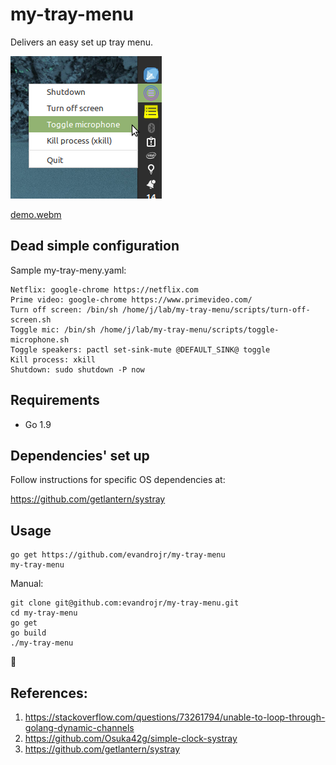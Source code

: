 # my-tray-menu

Delivers an easy set up tray menu.

![alt text](media/screen1.png "my-tray-menu")

[demo.webm](https://user-images.githubusercontent.com/939608/183258199-f92279f0-3a65-4c05-910b-db7bea126766.webm)

## Dead simple configuration

Sample my-tray-meny.yaml:

```
Netflix: google-chrome https://netflix.com
Prime video: google-chrome https://www.primevideo.com/
Turn off screen: /bin/sh /home/j/lab/my-tray-menu/scripts/turn-off-screen.sh
Toggle mic: /bin/sh /home/j/lab/my-tray-menu/scripts/toggle-microphone.sh
Toggle speakers: pactl set-sink-mute @DEFAULT_SINK@ toggle
Kill process: xkill
Shutdown: sudo shutdown -P now
```

## Requirements

- Go 1.9

## Dependencies' set up

Follow instructions for specific OS dependencies at:

https://github.com/getlantern/systray

## Usage

```
go get https://github.com/evandrojr/my-tray-menu
my-tray-menu
```

Manual:

```
git clone git@github.com:evandrojr/my-tray-menu.git
cd my-tray-menu
go get
go build
./my-tray-menu
```

🍻

## References:

1. https://stackoverflow.com/questions/73261794/unable-to-loop-through-golang-dynamic-channels
1. https://github.com/Osuka42g/simple-clock-systray
1. https://github.com/getlantern/systray
